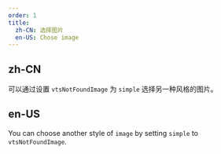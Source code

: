 ```yaml
---
order: 1
title:
  zh-CN: 选择图片
  en-US: Chose image
---
```


## zh-CN

可以通过设置 `vtsNotFoundImage` 为 `simple` 选择另一种风格的图片。

## en-US

You can choose another style of `image` by setting `simple` to `vtsNotFoundImage`.
